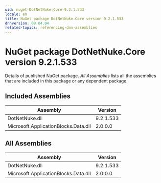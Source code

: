 ```yaml
---
uid: nuget-DotNetNuke.Core-9.2.1.533
locale: en
title: NuGet package DotNetNuke.Core version 9.2.1.533
dnnversion: 09.04.04
related-topics: referencing-dnn-assemblies
---
```


# NuGet package DotNetNuke.Core version 9.2.1.533
Details of published NuGet package.
*All Assemblies* lists all the assemblies that are included in this package or any dependent package.

## Included Assemblies

|Assembly|Version|
|---|---|
|DotNetNuke.dll|9.2.1.533|
|Microsoft.ApplicationBlocks.Data.dll|2.0.0.0|

## All Assemblies

|Assembly|Version|
|---|---|
|DotNetNuke.dll|9.2.1.533|
|Microsoft.ApplicationBlocks.Data.dll|2.0.0.0|

